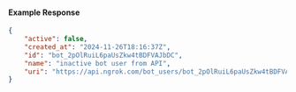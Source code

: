 <!-- Code generated for API Clients. DO NOT EDIT. -->

#### Example Response

```json
{
	"active": false,
	"created_at": "2024-11-26T18:16:37Z",
	"id": "bot_2pOlRuiL6paUsZkw4tBDFVAJbDC",
	"name": "inactive bot user from API",
	"uri": "https://api.ngrok.com/bot_users/bot_2pOlRuiL6paUsZkw4tBDFVAJbDC"
}
```
